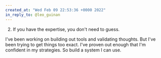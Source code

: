 ```yaml
---
created_at: "Wed Feb 09 22:53:36 +0000 2022"
in_reply_to: @leo_guinan
---
```


2. If you have the expertise, you don't need to guess.

I've been working on building out tools and validating thoughts. But I've been trying to get things too exact. I've proven out enough that I'm confident in my strategies. So build a system I can use.